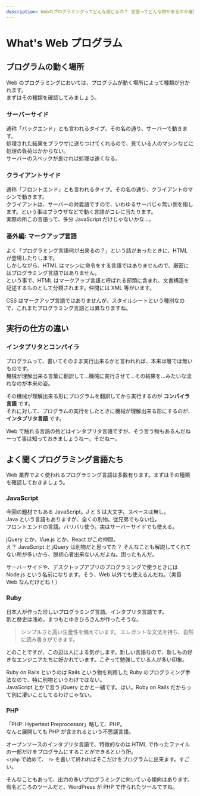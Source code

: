 ```yaml
---
description: Webのプログラミングってどんな感じなの？ 言語ってどんな物があるのか確認しておこう。
---
```


# What's Web プログラム

## プログラムの動く場所

Web のプログラミングにおいては、プログラムが動く場所によって種類が分かれます。  
まずはその種類を確認してみましょう。

### サーバーサイド

通称「バックエンド」とも言われるタイプ。その名の通り、サーバーで動きます。  
処理された結果をブラウザに送りつけてくれるので、見ている人のマシンなどに処理の負荷はかからない。  
サーバーのスペックが良ければ処理は速くなる。

### クライアントサイド

通称「フロントエンド」とも言われるタイプ。その名の通り、クライアントのマシンで動きます。  
クライアントは、サーバーの対義語ですので、いわゆるサーバじゃ無い側を指します。という事はブラウザなどで動く言語がコレに当たります。  
実際の所この言語って、多分 JavaScript だけじゃないかな...。

### 番外編: マークアップ言語

よく「プログラミング言語何が出来るの？」という話があったときに、HTML が登場したりします。  
しかしながら、HTML はマシンに命令をする言語ではありませんので、厳密にはプログラミング言語ではありません。  
という事で、HTML はマークアップ言語と呼ばれる部類に含まれ、文書構造を記述するものとして分類されます。仲間には XML 等がいます。

CSS はマークアップ言語ではありませんが、スタイルシートという種別なので、これまたプログラミング言語とは異なりますね。

## 実行の仕方の違い

### インタプリタとコンパイラ

プログラムって、書いてそのまま実行出来るかと言われれば、本来は層では無いものです。  
機械が理解出来る言葉に翻訳して...機械に実行させて...その結果を...みたいな流れなのが本来の姿。

その機械が理解出来る形にプログラムを翻訳してから実行するのが **コンパイラ言語** です。  
それに対して、プログラムの実行をしたときに機械が理解出来る形にするのが、 **インタプリタ言語** です。

Web で触れる言語の殆どはインタプリタ言語ですが、そう言う物もあるんだねーって事は知っておきましょうねー。そだねー。

## よく聞くプログラミング言語たち

Web 業界でよく使われるプログラミング言語は多数有ります。まずはその種類を確認しておきましょう。

### JavaScript

今回の題材でもある JavaScript。J と S は大文字。スペースは無し。  
Java という言語もありますが、全くの別物。従兄弟でもない位。  
フロントエンドの言語。バリバリ使う。実はサーバーサイドでも使える。

jQuery とか、Vue.js とか、React がこの仲間。  
え？ JavaScript と jQuery は別物だと思ってた？ そんなことも解説してくれてない所が多いから、脱初心者出来ないんだよね。困ったもんだ。

サーバーサイドや、デスクトップアプリのプログラミングで使うときには Node.js という名前になります。そう、Web 以外でも使えるんだね。（実質 Web なんだけどね！）

### Ruby

日本人が作った珍しいプログラミング言語。インタプリタ言語です。  
割と歴史は浅め。まつもとゆきひろさんが作ったそうな。

> シンプルさと高い生産性を備えています。 エレガントな文法を持ち、自然に読み書きができます。

とのことですが、この辺は人による気がします。新しい言語なので、新しもの好きなエンジニアたちに好かれています。こぞって勉強している人が多い印象。

Ruby on Rails というのは Rails という物を利用した Ruby のプログラミング手法なので、特に別物というわけではない。  
JavaScript とかで言う jQuery とかと一緒です。はい。Ruby on Rails だからって別に凄いことしてるわけじゃない。

### PHP

「PHP: Hypertext Preprocessor」略して、PHP。  
なんと展開しても PHP が含まれるという不思議言語。

オープンソースのインタプリタ言語で、特徴的なのは HTML で作ったファイルの一部だけをプログラムにすることができるという所。  
`<?php` で始めて、 `?>` を書いて終わればそこだけをプログラムに出来ます。すごい。

そんなこともあって、出力の多いプログラミングに向いている傾向はあります。  
有名どころのツールだと、WordPress が PHP で作られたツールですね。

